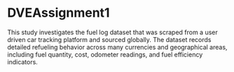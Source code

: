 # DVEAssignment1
This study investigates the fuel log dataset that was scraped from a user driven car tracking platform and sourced globally.  The dataset records detailed refueling behavior across many currencies and geographical areas, including fuel quantity, cost, odometer readings, and fuel efficiency indicators.
